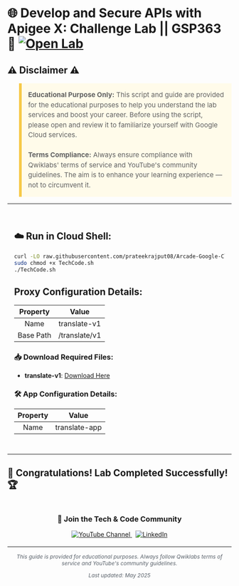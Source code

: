 # 🌐 Develop and Secure APIs with Apigee X: Challenge Lab || GSP363 🚀 [![Open Lab](https://img.shields.io/badge/Open-Lab-blue?style=flat)](https://www.cloudskillsboost.google/focuses/32171?parent=catalog)

## ⚠️ Disclaimer ⚠️

<blockquote style="background-color: #fffbea; border-left: 6px solid #f7c948; padding: 1em; font-size: 15px; line-height: 1.5;">
  <strong>Educational Purpose Only:</strong> This script and guide are provided for the educational purposes to help you understand the lab services and boost your career. Before using the script, please open and review it to familiarize yourself with Google Cloud services.
  <br><br>
  <strong>Terms Compliance:</strong> Always ensure compliance with Qwiklabs' terms of service and YouTube's community guidelines. The aim is to enhance your learning experience — not to circumvent it.
</blockquote>

---

<div style="padding: 15px; margin: 10px 0;">

## ☁️ Run in Cloud Shell:

```bash
curl -LO raw.githubusercontent.com/prateekrajput08/Arcade-Google-Cloud-Labs/refs/heads/main/Deploy%20and%20Manage%20Apigee%20X%3A%20Challenge%20Lab/TechCode.sh
sudo chmod +x TechCode.sh 
./TechCode.sh
```
##  Proxy Configuration Details:

| **Property**   | **Value**     |  
| :------------: | :------------: |  
| Name           | translate-v1   |  
| Base Path      | /translate/v1  |

### 📥 **Download Required Files:**  

- **translate-v1**: [Download Here](https://drive.google.com/uc?export=download&id=1IxJMjqAJ-FVKWOdg2HnJ79wY7BBlbjbJ)

### 🛠️ **App Configuration Details:**  

| **Property**   | **Value**           |  
| :------------: | :-----------------: |  
| Name           | translate-app       |
</div>

---

## 🎉 **Congratulations! Lab Completed Successfully!** 🏆  

<div align="center" style="padding: 5px;">
  <h3>📱 Join the Tech & Code Community</h3>
  
  <a href="https://www.youtube.com/@TechCode9?sub_confirmation=1">
    <img src="https://img.shields.io/badge/Subscribe-Tech%20&%20Code-FF0000?style=for-the-badge&logo=youtube&logoColor=white" alt="YouTube Channel">
  </a>
  &nbsp;
  <a href="https://www.linkedin.com/in/prateekrajput08/">
    <img src="https://img.shields.io/badge/LINKEDIN-Prateek%20Rajput-0077B5?style=for-the-badge&logo=linkedin&logoColor=white" alt="LinkedIn">
</a>


</div>

---

<div align="center">
  <p style="font-size: 12px; color: #586069;">
    <em>This guide is provided for educational purposes. Always follow Qwiklabs terms of service and YouTube's community guidelines.</em>
  </p>
  <p style="font-size: 12px; color: #586069;">
    <em>Last updated: May 2025</em>
  </p>
</div>
